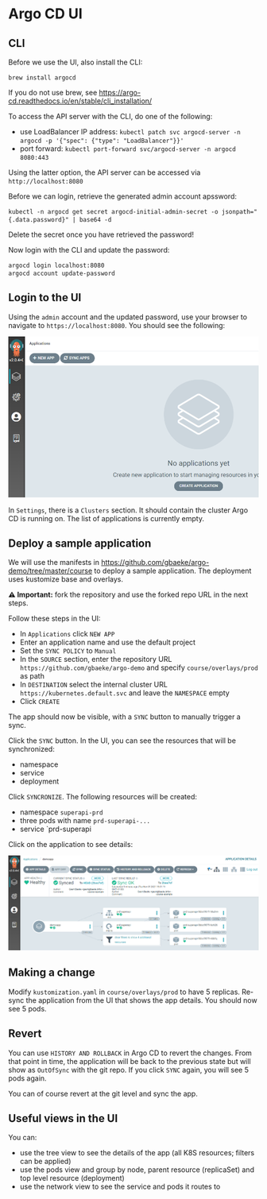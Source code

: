 # Argo CD UI

## CLI

Before we use the UI, also install the CLI:

```
brew install argocd
```

If you do not use brew, see https://argo-cd.readthedocs.io/en/stable/cli_installation/

To access the API server with the CLI, do one of the following:
- use LoadBalancer IP address: `kubectl patch svc argocd-server -n argocd -p '{"spec": {"type": "LoadBalancer"}}'`
- port forward: `kubectl port-forward svc/argocd-server -n argocd 8080:443`

Using the latter option, the API server can be accessed via `http://localhost:8080`

Before we can login, retrieve the generated admin account apssword:

```
kubectl -n argocd get secret argocd-initial-admin-secret -o jsonpath="{.data.password}" | base64 -d
```

Delete the secret once you have retrieved the password!

Now login with the CLI and update the password:

```
argocd login localhost:8080
argocd account update-password
```

## Login to the UI

Using the `admin` account and the updated password, use your browser to navigate to `https://localhost:8080`. You should see the following:

![argocdui](argocd-ui.png)

In `Settings`, there is a `Clusters` section. It should contain the cluster Argo CD is running on. The list of applications is currently empty.

## Deploy a sample application

We will use the manifests in https://github.com/gbaeke/argo-demo/tree/master/course to deploy a sample application. The deployment uses kustomize base and overlays.

**⚠️ Important:** fork the repository and use the forked repo URL in the next steps.

Follow these steps in the UI:
- In `Applications` click `NEW APP`
- Enter an application name and use the default project
- Set the `SYNC POLICY` to `Manual`
- In the `SOURCE` section, enter the repository URL `https://github.com/gbaeke/argo-demo` and specify `course/overlays/prod` as path
- In `DESTINATION` select the internal cluster URL `https://kubernetes.default.svc` and leave the `NAMESPACE` empty
- Click `CREATE`

The app should now be visible, with a `SYNC` button to manually trigger a sync.

Click the `SYNC` button. In the UI, you can see the resources that will be synchronized:
- namespace
- service
- deployment

Click  `SYNCRONIZE`. The following resources will be created:
- namespace `superapi-prd`
- three pods with name `prd-superapi-...`
- service `prd-superapi

Click on the application to see details:

![alt](argocd-app.png)

## Making a change

Modify `kustomization.yaml` in `course/overlays/prod` to have 5 replicas. Re-sync the application from the UI that shows the app details. You should now see 5 pods.

## Revert

You can use `HISTORY AND ROLLBACK` in Argo CD to revert the changes. From that point in time, the application will be back to the previous state but will show as `OutOfSync` with the git repo. If you click `SYNC` again, you will see 5 pods again.

You can of course revert at the git level and sync the app.

## Useful views in the UI

You can:
- use the tree view to see the details of the app (all K8S resources; filters can be applied)
- use the pods view and group by node, parent resource (replicaSet) and top level resource (deployment)
- use the network view to see the service and pods it routes to
